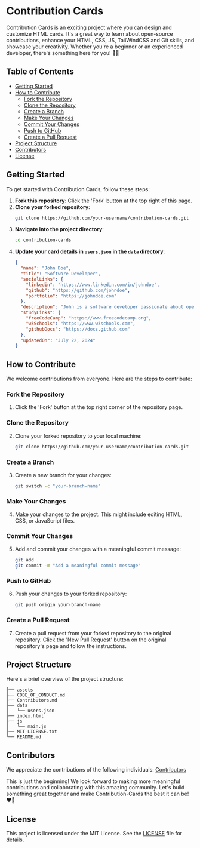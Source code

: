 # Contribution Cards

Contribution Cards is an exciting project where you can design and customize HTML cards. It's a great way to learn about open-source contributions, enhance your HTML, CSS, JS, TailWindCSS and Git skills, and showcase your creativity. Whether you're a beginner or an experienced developer, there's something here for you! 🤍🤝

## Table of Contents

- [Getting Started](#getting-started)
- [How to Contribute](#how-to-contribute)
  - [Fork the Repository](#fork-the-repository)
  - [Clone the Repository](#clone-the-repository)
  - [Create a Branch](#create-a-branch)
  - [Make Your Changes](#make-your-changes)
  - [Commit Your Changes](#commit-your-changes)
  - [Push to GitHub](#push-to-github)
  - [Create a Pull Request](#create-a-pull-request)
- [Project Structure](#project-structure)
- [Contributors](#contributors)
- [License](#license)

## Getting Started

To get started with Contribution Cards, follow these steps:

1. **Fork this repository**: Click the 'Fork' button at the top right of this page.
2. **Clone your forked repository**:
   ```bash
   git clone https://github.com/your-username/contribution-cards.git
   ```
3. **Navigate into the project directory**:
   ```bash
   cd contribution-cards
   ```
4. **Update your card details in `users.json` in the `data` directory**:
   ```json
   {
     "name": "John Doe",
     "title": "Software Developer",
     "socialLinks": {
       "linkedin": "https://www.linkedin.com/in/johndoe",
       "github": "https://github.com/johndoe",
       "portfolio": "https://johndoe.com"
     },
     "description": "John is a software developer passionate about open-source projects and community engagement.",
     "studyLinks": {
       "freeCodeCamp": "https://www.freecodecamp.org",
       "w3Schools": "https://www.w3schools.com",
       "githubDocs": "https://docs.github.com"
     },
     "updatedOn": "July 22, 2024"
   }
   ```

## How to Contribute

We welcome contributions from everyone. Here are the steps to contribute:

### Fork the Repository

1. Click the 'Fork' button at the top right corner of the repository page.

### Clone the Repository

2. Clone your forked repository to your local machine:
   ```bash
   git clone https://github.com/your-username/contribution-cards.git
   ```

### Create a Branch

3. Create a new branch for your changes:
   ```bash
   git switch -c "your-branch-name"
   ```

### Make Your Changes

4. Make your changes to the project. This might include editing HTML, CSS, or JavaScript files.

### Commit Your Changes

5. Add and commit your changes with a meaningful commit message:
   ```bash
   git add .
   git commit -m "Add a meaningful commit message"
   ```

### Push to GitHub

6. Push your changes to your forked repository:
   ```bash
   git push origin your-branch-name
   ```

### Create a Pull Request

7. Create a pull request from your forked repository to the original repository. Click the 'New Pull Request' button on the original repository's page and follow the instructions.

## Project Structure

Here's a brief overview of the project structure:

```plaintext
├── assets
├── CODE_OF_CONDUCT.md
├── Contributors.md
├── data
│   └── users.json
├── index.html
├── js
│   └── main.js
├── MIT-LICENSE.txt
└── README.md
```

## Contributors

We appreciate the contributions of the following individuals: [Contributors](https://github.com/narainkarthikv/contribution-cards/blob/main/Contributors.md)

This is just the beginning! We look forward to making more meaningful contributions and collaborating with this amazing community. Let's build something great together and make Contribution-Cards the best it can be! ❤️🤝

## License

This project is licensed under the MIT License. See the [LICENSE](https://github.com/narainkarthikv/contribution-cards/blob/main/MIT-LICENSE.txt) file for details.
